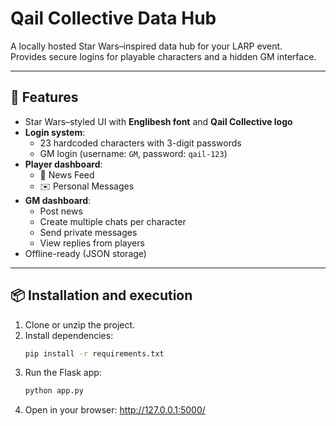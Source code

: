 # Qail Collective Data Hub

A locally hosted Star Wars–inspired data hub for your LARP event.  
Provides secure logins for playable characters and a hidden GM interface.

---

## 🚀 Features
- Star Wars–styled UI with **Englibesh font** and **Qail Collective logo**
- **Login system**:
    - 23 hardcoded characters with 3-digit passwords
    - GM login (username: `GM`, password: `qail-123`)
- **Player dashboard**:
    - 📰 News Feed
    - ✉️ Personal Messages
- **GM dashboard**:
    - Post news
    - Create multiple chats per character
    - Send private messages
    - View replies from players
- Offline-ready (JSON storage)

---

## 📦 Installation and execution

1. Clone or unzip the project.
2. Install dependencies:
   ```bash
   pip install -r requirements.txt
3. Run the Flask app:
   ```bash
   python app.py
4. Open in your browser:
    http://127.0.0.1:5000/

